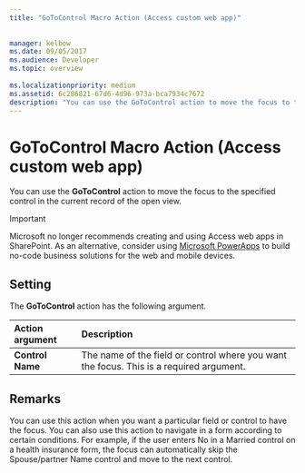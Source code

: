 ```yaml
---
title: "GoToControl Macro Action (Access custom web app)"
 
 
manager: kelbow
ms.date: 09/05/2017
ms.audience: Developer
ms.topic: overview
  
ms.localizationpriority: medium
ms.assetid: 6c286821-67d6-4d96-973a-bca7934c7672
description: "You can use the GoToControl action to move the focus to the specified control in the current record of the open view."
---
```


# GoToControl Macro Action (Access custom web app)

You can use the **GoToControl** action to move the focus to the specified control in the current record of the open view. 
  
> [!IMPORTANT]
> Microsoft no longer recommends creating and using Access web apps in SharePoint. As an alternative, consider using [Microsoft PowerApps](https://powerapps.microsoft.com/) to build no-code business solutions for the web and mobile devices. 
  
## Setting

The **GoToControl** action has the following argument. 
  
|**Action argument**|**Description**|
|:-----|:-----|
|**Control Name** <br/> |The name of the field or control where you want the focus. This is a required argument. |
   
## Remarks

You can use this action when you want a particular field or control to have the focus. You can also use this action to navigate in a form according to certain conditions. For example, if the user enters No in a Married control on a health insurance form, the focus can automatically skip the Spouse/partner Name control and move to the next control.
  

